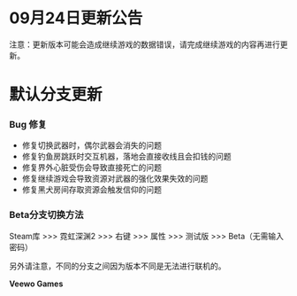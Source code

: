 # 09月24日更新公告

注意：更新版本可能会造成继续游戏的数据错误，请完成继续游戏的内容再进行更新。

# 默认分支更新

### Bug 修复

* 修复切换武器时，偶尔武器会消失的问题
* 修复钓鱼房跳跃时交互机器，落地会直接收线且会扣钱的问题
* 修复界外心脏受伤会导致直接死亡的问题
* 修复继续游戏会导致资源对武器的强化效果失效的问题
* 修复黑犬房间存取资源会触发信仰的问题
### Beta分支切换方法

Steam库 >>> 霓虹深渊2 >>> 右键 >>> 属性 >>> 测试版 >>> Beta（无需输入密码）

另外请注意，不同的分支之间因为版本不同是无法进行联机的。

**Veewo Games**

